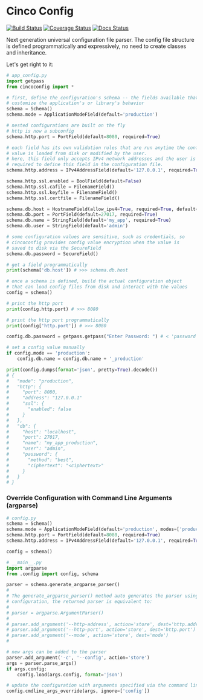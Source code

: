# Cinco Config

[![Build Status](https://travis-ci.com/ameily/cincoconfig.svg?branch=master)](https://travis-ci.org/ameily/cincoconfig)
[![Coverage Status](https://coveralls.io/repos/github/ameily/cincoconfig/badge.svg?branch=master)](https://coveralls.io/github/ameily/cincoconfig?branch=master)
[![Docs Status](https://readthedocs.org/projects/cincoconfig/badge/)](https://cincoconfig.readthedocs.io/en/latest/)

Next generation universal configuration file parser. The config file structure is defined
programmatically and expressively, no need to create classes and inheritance.

Let's get right to it:

```python
# app_config.py
import getpass
from cincoconfig import *

# first, define the configuration's schema -- the fields available that
# customize the application's or library's behavior
schema = Schema()
schema.mode = ApplicationModeField(default='production')

# nested configurations are built on the fly
# http is now a subconfig
schema.http.port = PortField(default=8080, required=True)

# each field has its own validation rules that are run anytime the config
# value is loaded from disk or modified by the user.
# here, this field only accepts IPv4 network addresses and the user is
# required to define this field in the configuration file.
schema.http.address = IPv4AddressField(default='127.0.0.1', required=True)

schema.http.ssl.enabled = BoolField(default=False)
schema.http.ssl.cafile = FilenameField()
schema.http.ssl.keyfile = FilenameField()
schema.http.ssl.certfile = FilenameField()

schema.db.host = HostnameField(allow_ipv4=True, required=True, default='localhost')
schema.db.port = PortField(default=27017, required=True)
schema.db.name = StringField(default='my_app', required=True)
schema.db.user = StringField(default='admin')

# some configuration values are sensitive, such as credentials, so
# cincoconfig provides config value encryption when the value is
# saved to disk via the SecureField
schema.db.password = SecureField()

# get a field programmatically
print(schema['db.host']) # >>> schema.db.host

# once a schema is defined, build the actual configuration object
# that can load config files from disk and interact with the values
config = schema()

# print the http port
print(config.http.port) # >>> 8080

# print the http port programmatically
print(config['http.port']) # >>> 8080

config.db.password = getpass.getpass("Enter Password: ") # < 'password'

# set a config value manually
if config.mode == 'production':
    config.db.name = config.db.name + '_production'

print(config.dumps(format='json', pretty=True).decode())
# {
#   "mode": "production",
#   "http": {
#     "port": 8080,
#     "address": "127.0.0.1"
#     "ssl": {
#       "enabled": false
#     }
#   },
#   "db": {
#     "host": "localhost",
#     "port": 27017,
#     "name": "my_app_production",
#     "user": "admin",
#     "password": {
#       "method": "best",
#       "ciphertext": "<ciphertext>"
#     }
#   }
# }
```

### Override Configuration with Command Line Arguments (argparse)

```python
# config.py
schema = Schema()
schema.mode = ApplicationModeField(default='production', modes=['production', 'debug'])
schema.http.port = PortField(default=8080, required=True)
schema.http.address = IPv4AddressField(default='127.0.0.1', required=True)

config = schema()

# __main__.py
import argparse
from .config import config, schema

parser = schema.generate_argparse_parser()
#
# The generate_argparse_parser() method auto generates the parser using --long-opts. For this
# configuration, the returned parser is equivalent to:
#
# parser = argparse.ArgumentParser()
#
# parser.add_argument('--http-address', action='store', dest='http.address')
# parser.add_argument('--http-port', action='store', dest='http.port')
# parser.add_argument('--mode', action='store', dest='mode')
#

# new args can be added to the parser
parser.add_argument('-c', '--config', action='store')
args = parser.parse_args()
if args.config:
    config.load(args.config, format='json')

# update the configuration with arguments specified via the command line
config.cmdline_args_override(args, ignore=['config'])
```
